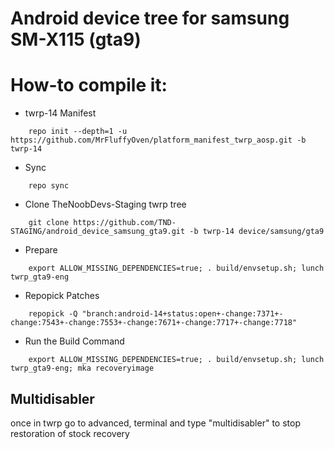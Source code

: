 # Android device tree for samsung SM-X115 (gta9)

# How-to compile it:

 - twrp-14 Manifest
```
    repo init --depth=1 -u https://github.com/MrFluffyOven/platform_manifest_twrp_aosp.git -b twrp-14
```
 - Sync
```
    repo sync
```
 - Clone TheNoobDevs-Staging twrp tree
```
    git clone https://github.com/TND-STAGING/android_device_samsung_gta9.git -b twrp-14 device/samsung/gta9
```
 - Prepare
```
    export ALLOW_MISSING_DEPENDENCIES=true; . build/envsetup.sh; lunch twrp_gta9-eng
```
 - Repopick Patches
```
    repopick -Q "branch:android-14+status:open+-change:7371+-change:7543+-change:7553+-change:7671+-change:7717+-change:7718"
```
 - Run the Build Command
```
    export ALLOW_MISSING_DEPENDENCIES=true; . build/envsetup.sh; lunch twrp_gta9-eng; mka recoveryimage
```
## Multidisabler
once in twrp go to advanced, terminal and type "multidisabler" to stop restoration of stock recovery

